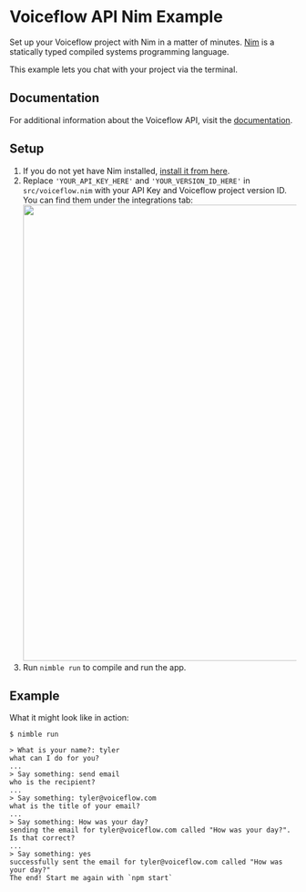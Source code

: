 # Voiceflow API Nim Example

Set up your Voiceflow project with Nim in a matter of minutes.
[Nim](https://nim-lang.org/) is a statically typed compiled systems programming language.

This example lets you chat with your project via the terminal.

## Documentation

For additional information about the Voiceflow API, visit the [documentation](https://www.voiceflow.com/api/dialog-manager).

## Setup

1. If you do not yet have Nim installed, [install it from here](https://nim-lang.org/install.html).
2. Replace `'YOUR_API_KEY_HERE'` and `'YOUR_VERSION_ID_HERE'` in `src/voiceflow.nim` with your API Key and Voiceflow project version ID.
   You can find them under the integrations tab:
   <img src="https://user-images.githubusercontent.com/5643574/129422436-04d964d3-85a0-402d-ae5e-d6e84723da5e.png" width=800 />
3. Run `nimble run` to compile and run the app.

## Example

What it might look like in action:

```
$ nimble run

> What is your name?: tyler
what can I do for you?
...
> Say something: send email
who is the recipient?
...
> Say something: tyler@voiceflow.com
what is the title of your email?
...
> Say something: How was your day?
sending the email for tyler@voiceflow.com called "How was your day?". Is that correct?
...
> Say something: yes
successfully sent the email for tyler@voiceflow.com called "How was your day?"
The end! Start me again with `npm start`
```
